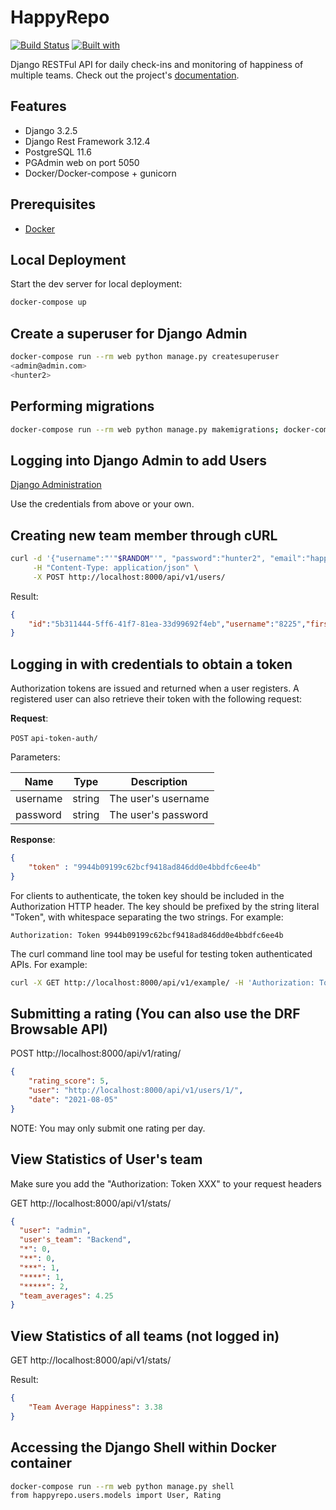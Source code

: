 # HappyRepo

[![Build Status](https://travis-ci.org/bbershadsky/happyrepo.svg?branch=master)](https://travis-ci.org/bbershadsky/happyrepo)
[![Built with](https://img.shields.io/badge/Built_with-Cookiecutter_Django_Rest-F7B633.svg)](https://github.com/agconti/cookiecutter-django-rest)

Django RESTFul API for daily check-ins and monitoring of happiness of multiple teams. Check out the project's [documentation](http://bbershadsky.github.io/happyrepo/).

## Features

* Django 3.2.5
* Django Rest Framework 3.12.4
* PostgreSQL 11.6
* PGAdmin web on port 5050
* Docker/Docker-compose + gunicorn

## Prerequisites

* [Docker](https://docs.docker.com/docker-for-mac/install/)  

## Local Deployment

Start the dev server for local deployment:

```bash
docker-compose up
```

## Create a superuser for Django Admin

```bash
docker-compose run --rm web python manage.py createsuperuser
<admin@admin.com>
<hunter2>
```

## Performing migrations

```bash
docker-compose run --rm web python manage.py makemigrations; docker-compose run --rm web python manage.py migrate
```

## Logging into Django Admin to add Users

[Django Administration](http://localhost:8000/admin/users/user/)

Use the credentials from above or your own.

## Creating new team member through cURL

```bash
curl -d '{"username":"'"$RANDOM"'", "password":"hunter2", "email":"happy@django.com", "first_name":"Django", "last_name":"General"}' \
     -H "Content-Type: application/json" \
     -X POST http://localhost:8000/api/v1/users/
```

Result:

```json
{
    "id":"5b311444-5ff6-41f7-81ea-33d99692f4eb","username":"8225","first_name":"Django","last_name":"General","email":"happy@django.com","auth_token":"546d2e559fe103f2a2f7eff29bf6309ab2a7623c"
}
```

## Logging in with credentials to obtain a token

Authorization tokens are issued and returned when a user registers. A registered user can also retrieve their token with the following request:

**Request**:

`POST` `api-token-auth/`

Parameters:

Name | Type | Description
---|---|---
username | string | The user's username
password | string | The user's password

**Response**:

```json
{ 
    "token" : "9944b09199c62bcf9418ad846dd0e4bbdfc6ee4b" 
}
```

For clients to authenticate, the token key should be included in the Authorization HTTP header. The key should be prefixed by the string literal "Token", with whitespace separating the two strings. For example:

```text
Authorization: Token 9944b09199c62bcf9418ad846dd0e4bbdfc6ee4b
```

The curl command line tool may be useful for testing token authenticated APIs. For example:

```bash
curl -X GET http://localhost:8000/api/v1/example/ -H 'Authorization: Token 9944b09199c62bcf9418ad846dd0e4bbdfc6ee4b'
```

## Submitting a rating (You can also use the DRF Browsable API)

POST http://localhost:8000/api/v1/rating/

```json
{
    "rating_score": 5,
    "user": "http://localhost:8000/api/v1/users/1/",
    "date": "2021-08-05"
}
```

NOTE: You may only submit one rating per day.

## View Statistics of User's team

Make sure you add the "Authorization: Token XXX" to your request headers

GET http://localhost:8000/api/v1/stats/

```json
{
  "user": "admin",
  "user's_team": "Backend",
  "*": 0,
  "**": 0,
  "***": 1,
  "****": 1,
  "*****": 2,
  "team_averages": 4.25
}
```

## View Statistics of all teams (not logged in)

GET http://localhost:8000/api/v1/stats/

Result:

```json
{
    "Team Average Happiness": 3.38
}
```

## Accessing the Django Shell within Docker container

```bash
docker-compose run --rm web python manage.py shell
from happyrepo.users.models import User, Rating
```
